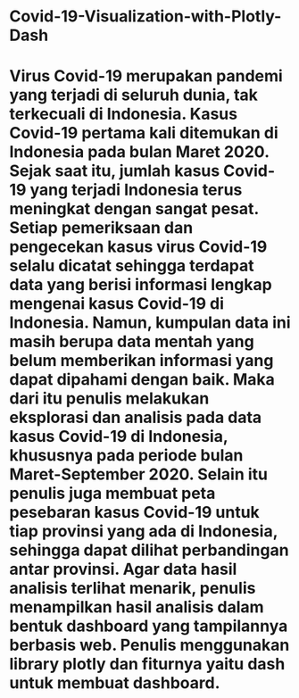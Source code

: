 # Covid-19-Visualization-with-Plotly-Dash

# Virus Covid-19 merupakan pandemi yang terjadi di seluruh dunia, tak terkecuali di Indonesia. Kasus Covid-19 pertama kali ditemukan di Indonesia pada bulan Maret 2020. Sejak saat itu, jumlah kasus Covid-19 yang terjadi Indonesia terus meningkat dengan sangat pesat. Setiap pemeriksaan dan pengecekan kasus virus Covid-19  selalu dicatat sehingga terdapat data yang berisi informasi lengkap mengenai kasus Covid-19 di Indonesia. Namun, kumpulan data ini masih berupa data mentah yang belum memberikan informasi yang dapat dipahami dengan baik. Maka dari itu penulis melakukan eksplorasi dan analisis pada data kasus Covid-19 di Indonesia, khususnya pada periode bulan Maret-September 2020. Selain itu penulis juga membuat peta pesebaran kasus Covid-19 untuk tiap provinsi yang ada di Indonesia, sehingga dapat dilihat perbandingan antar provinsi. Agar data hasil analisis terlihat menarik, penulis menampilkan hasil analisis dalam bentuk dashboard yang tampilannya berbasis web. Penulis menggunakan library plotly dan fiturnya yaitu dash untuk membuat dashboard.  
